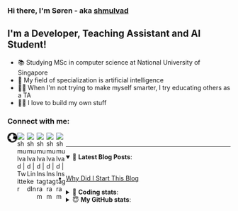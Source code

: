 ### Hi there, I'm Søren - aka [shmulvad][website]

## I'm a Developer, Teaching Assistant and AI Student!
- 📚 Studying MSc in computer science at National University of Singapore
- 🧠 My field of specialization is artificial intelligence
- 👨‍🏫 When I'm not trying to make myself smarter, I try educating others as a TA
- 👨‍💻 I love to build my own stuff

### Connect with me:

[<img align="left" alt="shmulvad.com" width="22px" src="https://raw.githubusercontent.com/iconic/open-iconic/master/svg/globe.svg" />][website]

[<img align="left" alt="shmulvad | Twitter" width="22px" src="https://cdn.jsdelivr.net/npm/simple-icons@v3/icons/twitter.svg" />][twitter]

[<img align="left" alt="shmulvad | LinkedIn" width="22px" src="https://cdn.jsdelivr.net/npm/simple-icons@v3/icons/linkedin.svg" />][linkedin]

[<img align="left" alt="shmulvad | Instagram" width="22px" src="https://cdn.jsdelivr.net/npm/simple-icons@v3/icons/instagram.svg" />][instagram]

[<img align="left" alt="shmulvad | Instagram" width="22px" src="https://cdn.jsdelivr.net/npm/simple-icons@v3/icons/stackoverflow.svg" />][stackOverflow]

[<img align="left" alt="shmulvad | Instagram" width="22px" src="https://cdn.jsdelivr.net/npm/simple-icons@v3/icons/gmail.svg" />][mail]

<br />

---

<details open>
 <summary>📕 <b>Latest Blog Posts</b>: </summary>

<br>

<!-- BLOG-POST-LIST:START -->
- [Why Did I Start This Blog](https://shmulvad.com/blog/why-did-start-this-blog)
<!-- BLOG-POST-LIST:END -->

</details>

<!-- --- -->

<details>
 <summary>🤖 <b>Coding stats</b>: </summary>

<br>

<!--START_SECTION:waka-->
**I'm a Night 🦉** 

```text
🌞 Morning    77 commits     ████░░░░░░░░░░░░░░░░░░░░░   18.16% 
🌆 Daytime    106 commits    ██████░░░░░░░░░░░░░░░░░░░   25.0% 
🌃 Evening    112 commits    ██████░░░░░░░░░░░░░░░░░░░   26.42% 
🌙 Night      129 commits    ███████░░░░░░░░░░░░░░░░░░   30.42%

```


📊 **This Week I Spent My Time On** 

```text
💬 Programming Languages: 
Python                   16 hrs 17 mins      ██████████████░░░░░░░░░░░   57.17% 
Other                    5 hrs 22 mins       ████░░░░░░░░░░░░░░░░░░░░░   18.89% 
TeX                      5 hrs 3 mins        ████░░░░░░░░░░░░░░░░░░░░░   17.77% 
JSON                     47 mins             ░░░░░░░░░░░░░░░░░░░░░░░░░   2.77% 
CSV                      27 mins             ░░░░░░░░░░░░░░░░░░░░░░░░░   1.6%

🔥 Editors: 
VS Code                  21 hrs 39 mins      ███████████████████░░░░░░   75.98% 
Zsh                      5 hrs 19 mins       ████░░░░░░░░░░░░░░░░░░░░░   18.66% 
Sublime Text             1 hr 31 mins        █░░░░░░░░░░░░░░░░░░░░░░░░   5.36%

🐱‍💻 Projects: 
uncertainty-modelling    16 hrs 16 mins      ██████████████░░░░░░░░░░░   57.09% 
Labs                     4 hrs 25 mins       ████░░░░░░░░░░░░░░░░░░░░░   15.53% 
ai-planning              2 hrs 27 mins       ██░░░░░░░░░░░░░░░░░░░░░░░   8.6% 
NNaDL                    2 hrs 6 mins        █░░░░░░░░░░░░░░░░░░░░░░░░   7.4% 
big-data-systems         1 hr 40 mins        █░░░░░░░░░░░░░░░░░░░░░░░░   5.89%

```


<!--END_SECTION:waka-->

</details>

<!-- --- -->

<details>
 <summary>😇 <b>My GitHub stats</b>: </summary>

<br>

<img align="left" alt="shmulvad's Github Stats" src="https://github-readme-stats.vercel.app/api?username=shmulvad&show_icons=true&hide_border=true" />

</details>



[website]: https://shmulvad.com
[twitter]: https://twitter.com/shmulvad
[linkedin]: https://linkedin.com/in/shmulvad
[instagram]: https://instagram.com/shmulvad
[stackOverflow]: https://stackoverflow.com/users/9248793/shmulvad
[mail]: mailto:shmulvad@gmail.com
